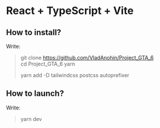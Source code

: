 # React + TypeScript + Vite 

## How to install? 

Write:
>  git clone https://github.com/VladAnohin/Project_GTA_6  
> cd Project_GTA_6
>  yarn 
> 
>  yarn add -D tailwindcss postcss autoprefixer

## How to launch?

Write: 
> yarn dev
